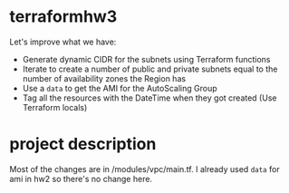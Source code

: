 # terraformhw3

Let's improve what we have:
- Generate dynamic CIDR for the subnets using Terraform functions
- Iterate to create a number of public and private subnets equal to the number of availability zones the Region has
- Use a `data` to get the AMI for the AutoScaling Group
- Tag all the resources with the DateTime when they got created (Use Terraform locals)

# project description
Most of the changes are in /modules/vpc/main.tf. I already used `data` for ami in hw2 so there's no change here.
